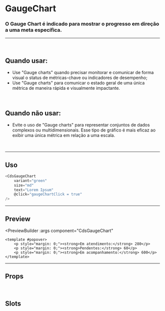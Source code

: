 # GaugeChart

### O Gauge Chart é indicado para mostrar o progresso em direção a uma meta específica.
---
<br>

## Quando usar:
- Use "Gauge charts" quando precisar monitorar e comunicar de forma visual o status de métricas-chave ou indicadores de desempenho;
- Use "Gauge charts" para comunicar o estado geral de uma única métrica de maneira rápida e visualmente impactante.

<br>

## Quando não usar:
- Evite o uso de "Gauge charts" para representar conjuntos de dados complexos ou multidimensionais. Esse tipo de gráfico é mais eficaz ao exibir uma única métrica em relação a uma escala.

<br>

---

## Uso

```js
<CdsGaugeChart
	variant="green"
	size="md"
	text="Lorem Ipsum"
	@click="gaugeChartClick = true"
/>
```

---

## Preview

<PreviewBuilder
	:args
	component="CdsGaugeChart"
>
	<template #popover>
		<p style="margin: 0;"><strong>Em atendimento:</strong> 280</p>
		<p style="margin: 0;"><strong>Pendentes:</strong> 60</p>
		<p style="margin: 0;"><strong>Em acompanhamento:</strong> 600</p>
	</template>
</PreviewBuilder>

---

## Props

<APITable
	name="CdsGaugeChart"
	section="props"
/>
<br>

## Slots

<APITable
	name="CdsGaugeChart"
	section="slots"
/>

<script setup>
import { ref } from 'vue';
import CdsGaugeChart from '@/components/GaugeChart.vue';

const args = ref({
	value: 79.2,
	showTarget: false,
	target: 85,
	variant: "green",
	size: 250,
	subtitle: 'aptos ao indicador',
});
</script>
